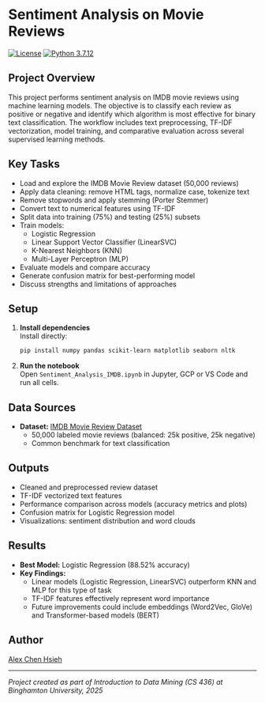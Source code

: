 # Sentiment Analysis on Movie Reviews

[![License](https://img.shields.io/badge/License-Apache_2.0-0D76A8?style=flat)](https://opensource.org/licenses/Apache-2.0)
[![Python 3.7.12](https://img.shields.io/badge/Python-3.7.12-green.svg)](https://shields.io/)

## Project Overview

This project performs sentiment analysis on IMDB movie reviews using machine learning models. The objective is to classify each review as positive or negative and identify which algorithm is most effective for binary text classification. The workflow includes text preprocessing, TF-IDF vectorization, model training, and comparative evaluation across several supervised learning methods.

## Key Tasks

- Load and explore the IMDB Movie Review dataset (50,000 reviews)
- Apply data cleaning: remove HTML tags, normalize case, tokenize text
- Remove stopwords and apply stemming (Porter Stemmer)
- Convert text to numerical features using TF-IDF
- Split data into training (75%) and testing (25%) subsets
- Train models:
    - Logistic Regression
    - Linear Support Vector Classifier (LinearSVC)
    - K-Nearest Neighbors (KNN)
    - Multi-Layer Perceptron (MLP)
- Evaluate models and compare accuracy
- Generate confusion matrix for best-performing model
- Discuss strengths and limitations of approaches

## Setup

1. **Install dependencies**  
   Install directly:
   ```bash
   pip install numpy pandas scikit-learn matplotlib seaborn nltk
   ```

2. **Run the notebook**  
   Open `Sentiment_Analysis_IMDB.ipynb` in Jupyter, GCP or VS Code and run all cells.

## Data Sources

- **Dataset:** [IMDB Movie Review Dataset](https://ai.stanford.edu/~amaas/data/sentiment/)
    - 50,000 labeled movie reviews (balanced: 25k positive, 25k negative)
    - Common benchmark for text classification

## Outputs

- Cleaned and preprocessed review dataset
- TF-IDF vectorized text features
- Performance comparison across models (accuracy metrics and plots)
- Confusion matrix for Logistic Regression model
- Visualizations: sentiment distribution and word clouds

## Results
- **Best Model:** Logistic Regression (88.52% accuracy)
- **Key Findings:**
    - Linear models (Logistic Regression, LinearSVC) outperform KNN and MLP for this type of task
    - TF-IDF features effectively represent word importance
    - Future improvements could include embeddings (Word2Vec, GloVe) and Transformer-based models (BERT)

## Author

[Alex Chen Hsieh](https://www.linkedin.com/in/alex-chen-hsieh/)

---

*Project created as part of Introduction to Data Mining (CS 436) at Binghamton University, 2025*
